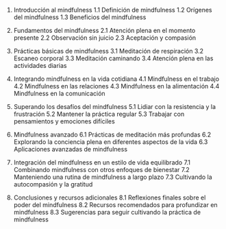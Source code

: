 1. Introducción al mindfulness
    1.1 Definición de mindfulness
    1.2 Orígenes del mindfulness
    1.3 Beneficios del mindfulness

2. Fundamentos del mindfulness
    2.1 Atención plena en el momento presente
    2.2 Observación sin juicio
    2.3 Aceptación y compasión

3. Prácticas básicas de mindfulness
    3.1 Meditación de respiración
    3.2 Escaneo corporal
    3.3 Meditación caminando
    3.4 Atención plena en las actividades diarias

4. Integrando mindfulness en la vida cotidiana
    4.1 Mindfulness en el trabajo
    4.2 Mindfulness en las relaciones
    4.3 Mindfulness en la alimentación
    4.4 Mindfulness en la comunicación

5. Superando los desafíos del mindfulness
    5.1 Lidiar con la resistencia y la frustración
    5.2 Mantener la práctica regular
    5.3 Trabajar con pensamientos y emociones difíciles

6. Mindfulness avanzado
    6.1 Prácticas de meditación más profundas
    6.2 Explorando la conciencia plena en diferentes aspectos de la vida
    6.3 Aplicaciones avanzadas de mindfulness

7. Integración del mindfulness en un estilo de vida equilibrado
    7.1 Combinando mindfulness con otros enfoques de bienestar
    7.2 Manteniendo una rutina de mindfulness a largo plazo
    7.3 Cultivando la autocompasión y la gratitud

8. Conclusiones y recursos adicionales
    8.1 Reflexiones finales sobre el poder del mindfulness
    8.2 Recursos recomendados para profundizar en mindfulness
    8.3 Sugerencias para seguir cultivando la práctica de mindfulness
